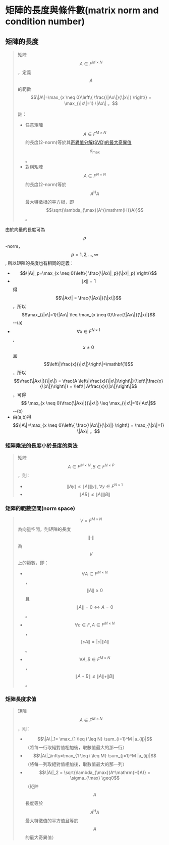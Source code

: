 # 矩陣的長度與條件數\(matrix norm and condition number\)

## 矩陣的長度

> 矩陣$$A \in F^{M \times N}$$，定義$$A$$的範數$$\|A\|=\max_{x \neq 0}\left\{  \frac{\|Ax\|}{\|x\|} \right\} = \max_{\|x\|=1} \|Ax\| 。$$
>
> 註：
>
> * 任意矩陣$$A\in F^{M \times N}$$的長度\(2-norm\)等於其[奇異值分解\(SVD\)的最大奇異值](singular-value-decomposition.md#ju-zhen-de-chang-du-wei-zui-da-de-qi-yi-zhi)$$\sigma_{\max}$$。
> * 對稱矩陣$$A \in F^{N \times N}$$的長度\(2-norm\)等於$$A^\mathrm{H}A$$最大特徵根的平方根，即$$\sqrt{\lambda_{\max}(A^{\mathrm{H}}A)}$$。

由於向量的長度可為$$p$$-norm，$$p=1,2,\dots,\infty$$, 所以矩陣的長度也有相同的定義：

* $$\|A\|_p=\max_{x \neq 0}\left\{  \frac{\|Ax\|_p}{\|x\|_p} \right\}$$
* $$\|x\|=1$$得$$\|Ax\| = \frac{\|Ax\|}{\|x\|}$$，所以$$\max_{\|x\|=1}\|Ax\| \leq \max_{x \neq 0}\frac{\|Ax\|}{\|x\|}$$--\(a\)
* $$\forall x \in F^{N \times 1}$$, $$x \neq 0$$且$$\left\|\frac{x}{\|x\|}\right\|=\mathbf{1}$$，所以$$\frac{\|Ax\|}{\|x\|} = \frac{A \left\|\frac{x}{\|x\|}\right\|}{\left\|\frac{x}{\|x\|}\right\|} = \left\| A\frac{x}{\|x\|}\right\|$$，可得$$ \max_{x \neq 0}\frac{\|Ax\|}{\|x\|} \leq \max_{\|x\|=1}\|Ax\|$$--\(b\)
* 由\(a,b\)得$$\|A\|=\max_{x \neq 0}\left\{  \frac{\|Ax\|}{\|x\|} \right\} = \max_{\|x\|=1} \|Ax\| 。$$

### 矩陣乘法的長度小於長度的乘法

> 矩陣$$A \in F^{M \times N}, B \in F^{N \times P}$$，則：
>
> * $$\|Ay\| \leq \|A\| \|y\|, ~\forall y \in F^{N \times 1}$$
> * $$\|AB\| \leq \|A\| \|B\|$$

### 矩陣的範數空間\(norm space\)

> $$V=F^{M \times N}$$為向量空間，則矩陣的長度$$\|\cdot \|$$為$$V$$上的範數，即：
>
> * $$\forall A \in F^{M \times N}$$，$$\|A\| \geq 0$$且$$\|A\|=0 \Leftrightarrow A=0$$。
> * $$\forall c \in F, A \in F^{M \times N}$$，$$\|cA\|=|c|\|A\|$$。
> * $$\forall A, B \in F^{M \times N}$$，$$\|A+B\| \leq \|A\| + \|B\|$$。

### 矩陣長度求值

> 矩陣$$A \in F^{M \times N}$$，則：
>
> * $$\|A\|_1= \max_{1 \leq i \leq N} \sum_{i=1}^M |a_{ij}|$$（將每一行取絕對值相加後，取數值最大的那一行）
> * $$\|A\|_\infty=\max_{1 \leq i \leq M} \sum_{j=1}^M |a_{ij}|$$（將每一列取絕對值相加後，取數值最大的那一列）
> * $$\|A\|_2 = \sqrt{\lambda_{\max}(A^\mathrm{H}A)} = \sigma_{\max} \geq0$$（矩陣$$A$$長度等於$$A^{\mathrm{H}}A$$最大特徵值的平方值且等於$$A$$的最大奇異值）

